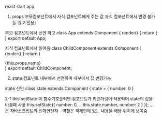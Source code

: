 react start app
1. props
부모컴포넌트에서 자식 컴포넌트에게 주는 값 
자식 컴포넌트에서 변경 불가능 (읽기전용)

부모 컴포넌트에서 선언 하고 
class App extends Component { 
  render() {
    return (
        <ChildComponent name="내용" /> 
    )
    export default App;
    
자식 컴포넌트에서 읽어옴
class ChildComponent extends Component { 
  render() {
    return (
    <div>
       {this.props.name}
    </div>
    )
    export default ChildComponent;
    
2. state
컴포넌트 내부에서 선언하며 내부에서 값 변경가능

state 선언 
class state extends Component {
  state = {
    number: 0
  }
  
2-1 this.setState
이 함수가호출되면 컴포넌트가 리랜더링이 적용되어 state의 값을 바꿀때 사용 
this.setState({
  number: 0,
    ...this.state.number,
    number: 2
  }
});
… 은 자바스크립트의 전개연산자 - 역할은 객체안에 있는 내용을 해당 위치에 보여줌
